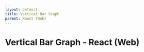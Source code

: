 ```yaml
---
layout: default
title: Vertical Bar Graph
parent: React (Web)
---
```


# Vertical Bar Graph - React (Web)
